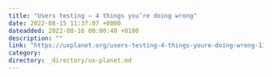 ```yaml
---
title: "Users testing — 4 things you’re doing wrong"
date: 2022-08-15 11:37:07 +0000
dateadded: 2022-08-16 00:00:40 +0100
description: ""
link: "https://uxplanet.org/users-testing-4-things-youre-doing-wrong-1122c716e8dc?source=rss----819cc2aaeee0---4"
category:
directory: _directory/ux-planet.md
---
```

